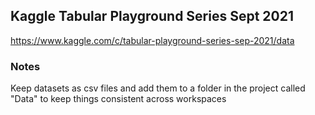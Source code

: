 ## Kaggle Tabular Playground Series Sept 2021
https://www.kaggle.com/c/tabular-playground-series-sep-2021/data

### Notes
Keep datasets as csv files and add them to a folder in the project called "Data" to keep things consistent across workspaces